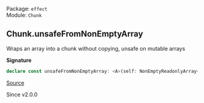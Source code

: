 Package: `effect`<br />
Module: `Chunk`<br />

## Chunk.unsafeFromNonEmptyArray

Wraps an array into a chunk without copying, unsafe on mutable arrays

**Signature**

```ts
declare const unsafeFromNonEmptyArray: <A>(self: NonEmptyReadonlyArray<A>) => NonEmptyChunk<A>
```

[Source](https://github.com/Effect-TS/effect/tree/main/packages/effect/src/Chunk.ts#L396)

Since v2.0.0